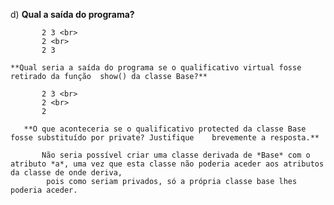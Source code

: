 d) 
	**Qual a saída do programa?**

	​		2 3 <br>
	​		2 <br>
	​		2 3

	**Qual seria a saída do programa se o qualificativo virtual fosse retirado da função  show() da classe Base?**

	​		2 3 <br>
	​		2 <br>
	​		2		

	​	**O que aconteceria se o qualificativo protected da classe Base fosse substituído por private? Justifique    brevemente a resposta.**

	​		Não seria possível criar uma classe derivada de *Base* com o atributo *a*, uma vez que esta classe não poderia aceder aos atributos da classe de onde deriva, 
			pois como seriam privados, só a própria classe base lhes poderia aceder.
